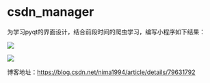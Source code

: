# csdn_manager

为学习pyqt的界面设计，结合前段时间的爬虫学习，编写小程序如下结果：

![](https://img-blog.csdn.net/20180326100300615?watermark/2/text/aHR0cHM6Ly9ibG9nLmNzZG4ubmV0L25pbWExOTk0/font/5a6L5L2T/fontsize/400/fill/I0JBQkFCMA==/dissolve/70)

![](https://img-blog.csdn.net/20180326100310724?watermark/2/text/aHR0cHM6Ly9ibG9nLmNzZG4ubmV0L25pbWExOTk0/font/5a6L5L2T/fontsize/400/fill/I0JBQkFCMA==/dissolve/70)

博客地址：https://blog.csdn.net/nima1994/article/details/79631792